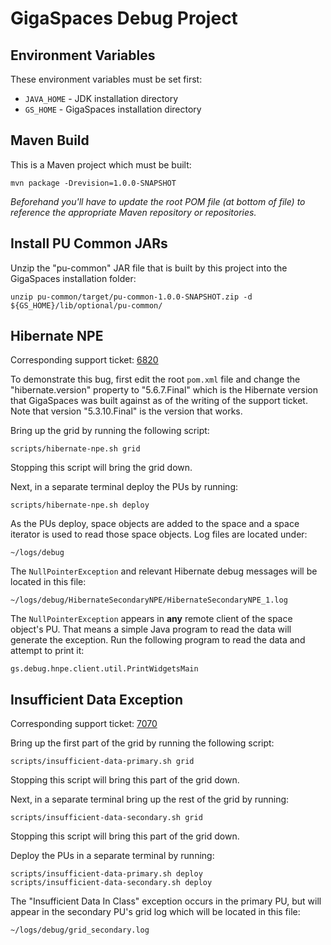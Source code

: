 # GigaSpaces Debug Project


## Environment Variables
These environment variables must be set first:
* `JAVA_HOME` - JDK installation directory
* `GS_HOME` - GigaSpaces installation directory


## Maven Build
This is a Maven project which must be built:

```
mvn package -Drevision=1.0.0-SNAPSHOT

```
*Beforehand you'll have to update the root POM file (at bottom of file) to reference the appropriate Maven repository or repositories.*


## Install PU Common JARs
Unzip the "pu-common" JAR file that is built by this project into the GigaSpaces installation folder:

```
unzip pu-common/target/pu-common-1.0.0-SNAPSHOT.zip -d ${GS_HOME}/lib/optional/pu-common/

```


## Hibernate NPE
Corresponding support ticket: [6820](https://support2.gigaspaces.com/support/tickets/6820)

To demonstrate this bug, first edit the root `pom.xml` file and change the "hibernate.version" property to "5.6.7.Final" which is the Hibernate version that GigaSpaces was built against as of the writing of the support ticket.  Note that version "5.3.10.Final" is the version that works.

Bring up the grid by running the following script:

```
scripts/hibernate-npe.sh grid

```
Stopping this script will bring the grid down.

Next, in a separate terminal deploy the PUs by running:

```
scripts/hibernate-npe.sh deploy

```

As the PUs deploy, space objects are added to the space and a space iterator is used to read those space objects.  Log files are located under:

```
~/logs/debug

```

The `NullPointerException` and relevant Hibernate debug messages will be located in this file:

```
~/logs/debug/HibernateSecondaryNPE/HibernateSecondaryNPE_1.log

```

The `NullPointerException` appears in **any** remote client of the space object's PU.  That means a simple Java program to read the data will generate the exception.  Run the following program to read the data and attempt to print it:

```
gs.debug.hnpe.client.util.PrintWidgetsMain

```


## Insufficient Data Exception
Corresponding support ticket: [7070](https://support2.gigaspaces.com/support/tickets/7070)

Bring up the first part of the grid by running the following script:

```
scripts/insufficient-data-primary.sh grid

```
Stopping this script will bring this part of the grid down.

Next, in a separate terminal bring up the rest of the grid by running:

```
scripts/insufficient-data-secondary.sh grid

```
Stopping this script will bring this part of the grid down.

Deploy the PUs in a separate terminal by running:

```
scripts/insufficient-data-primary.sh deploy
scripts/insufficient-data-secondary.sh deploy

```

The "Insufficient Data In Class" exception occurs in the primary PU, but will appear in the secondary PU's grid log which will be located in this file:

```
~/logs/debug/grid_secondary.log

```